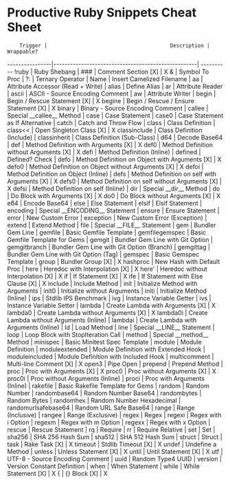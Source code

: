 # Productive Ruby Snippets Cheat Sheet

        Trigger |                                        Description | Wrappable?
----------------|----------------------------------------------------| ----------
          !ruby |                                       Ruby Shebang |
            ### |                                Comment Section [X] | X
              & |                                     Symbol To Proc |
             ?: |                                   Ternary Operator |
           Name |                          Insert Camelized Filename |
             aa |                  Attribute Accessor (Read + Write) |
          alias |                                       Define Alias |
             ar |                                   Attribute Reader |
          ascii |                    ASCII - Source Encoding Comment |
             aw |                                   Attribute Writer |
          begin |                       Begin / Rescue Statement [X] | X
         begine |              Begin / Rescue / Ensure Statement [X] | X
         binary |                   Binary - Source Encoding Comment |
         callee |                      Special \_\_callee\_\_ Method |
           case |                                     Case Statement |
          case0 |                   Case Statement as If Alternative |
          catch |                               Catch and Throw Flow |
          class |                                   Class Definition |
        class<< |                           Open Singleton Class [X] | X
   classinclude |                         Class Definition (Include) |
   classinherit |                       Class Definition (Sub-Class) |
            d64 |                                      Decode Base64 |
            def |               Method Definition with Arguments [X] | X
           def0 |            Method Definition without Arguments [X] | X
           defi |                         Method Definition (Inline) |
        defined |                                     Defined? Check |
           defo |     Method Definition on Object with Arguments [X] | X
          defo0 |  Method Definition on Object without Arguments [X] | X
          defoi |               Method Definition on Object (Inline) |
           defs |       Method Definition on self with Arguments [X] | X
          defs0 |    Method Definition on self without Arguments [X] | X
          defsi |                 Method Definition on self (Inline) |
            dir |                         Special \_\_dir\_\_ Method |
             do |                        Do Block with Arguments [X] | X
            do0 |                     Do Block without Arguments [X] | X
            e64 |                                      Encode Base64 |
           else |                                     Else Statement |
          elsif |                                    Elsif Statement |
       encoding |                 Special \_\_ENCODING\_\_ Statement |
         ensure |                                   Ensure Statement |
          error |                                   New Custom Error |
      exception |                       New Custom Error (Exception) |
         extend |                                      Extend Method |
           file |                     Special \_\_FILE\_\_ Statement |
            gem |                                   Bundler Gem Line |
        gemfile |                             Basic Gemfile Template |
 gemfilegemspec |                    Basic Gemfile Template for Gems |
         gemgit |                   Bundler Gem Line with Git Option |
   gemgitbranch |          Bundler Gem Line with Git Option (Branch) |
      gemgittag |             Bundler Gem Line with Git Option (Tag) |
        gemspec |                             Basic Gemspec Template |
          group |                                  Bundler Group [X] | X
       hashproc |                         New Hash with Default Proc |
           here |                     Heredoc with Interpolation [X] | X
          here' |                  Heredoc without Interpolation [X] | X
             if |                                   If Statement [X] | X
            ife |                  If Statement with Else Clause [X] | X
        include |                                     Include Method |
           init |                   Initialize Method with Arguments |
          init0 |                       Initialize without Arguments |
          initi |                         Initialize Method (Inline) |
            ips |                               Stdlib IPS Benchmark |
            ivg |                           Instance Variable Getter |
            ivs |                           Instance Variable Setter |
         lambda |                   Create Lambda with Arguments [X] | X
        lambda0 |                Create Lambda without Arguments [X] | X
       lambda0i |           Create Lambda without Arguments (Inline) |
        lambdai |              Create Lambda with Arguments (Inline) |
             ld |                                        Load Method |
           line |                     Special \_\_LINE\_\_ Statement |
           loop |                 Loop Block with StopIteration Call |
         method |                      Special \_\_method\_\_ Method |
       minispec |                       Basic Minitest Spec Template |
         module |                                  Module Definition |
 moduleextended |               Module Definition with Extended Hook |
 moduleincluded |               Module Definition with Included Hook |
   multicomment |                             Multi-line Comment [X] | X
          open3 |                                          Pipe Open |
        prepend |                                     Prepend Method |
           proc |                            Proc with Arguments [X] | X
          proc0 |                         Proc without Arguments [X] | X
         proc0i |                    Proc without Arguments (Inline) |
          proci |                       Proc with Arguments (Inline) |
       rakefile |                   Basic Rakefile Template for Gems |
         random |                                      Random Number |
   randombase64 |                               Random Number Base64 |
    randombytes |                                       Random Bytes |
      randomhex |                          Random Number Hexadecimal |
randomurlsafebase64 |                             Random URL Safe Base64 |
          range |                                  Range (Inclusive) |
         rangee |                                  Range (Exclusive) |
          regex |                                              Regex |
         regexi |                                Regex with i Option |
         regexm |                                Regex with m Option |
         regexx |                                Regex with x Option |
         rescue |                                   Rescue Statement |
             rq |                                            Require |
             rr |                                   Require Relative |
            set |                                                Set |
         sha256 |                                   SHA 256 Hash Sum |
         sha512 |                                   SHA 512 Hash Sum |
         struct |                                             Struct |
           task |                                      Rake Task [X] | X
        timeout |                                 Stdlib Timeout [X] | X
          undef |                                  Undefine a Method |
         unless |                               Unless Statement [X] | X
          until |                                Until Statement [X] | X
            utf |                    UTF-8 - Source Encoding Comment |
           uuid |                                  Random Type4 UUID |
        version |                        Version Constant Definition |
           when |                                     When Statement |
          while |                                While Statement [X] | X
              { |                                       {} Block [X] | X

